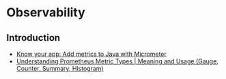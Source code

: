 # Observability

## Introduction

* [Know your app: Add metrics to Java with Micrometer](https://www.youtube.com/watch?v=ldeb_DaH49U)
* [Understanding Prometheus Metric Types | Meaning and Usage (Gauge, Counter, Summary, Histogram)](https://www.youtube.com/watch?v=fhx0ehppMGM)